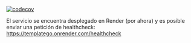 [![codecov](https://codecov.io/gh/ClassConnect-2025C1/Classconnect-Courses-Service-Api/graph/badge.svg?token=dqci5qW1vZ)](https://codecov.io/gh/ClassConnect-2025C1/Classconnect-Courses-Service-Api)

El servicio se encuentra desplegado en Render (por ahora) y es posible enviar una petición de healthcheck:
https://templatego.onrender.com/healthcheck

